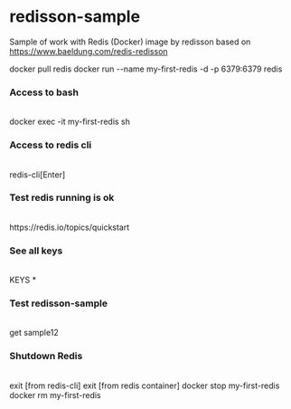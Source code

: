 # redisson-sample
Sample of work with Redis (Docker) image by redisson based on 
	https://www.baeldung.com/redis-redisson

docker pull redis
docker run --name my-first-redis -d -p 6379:6379 redis

<h3>Access to bash</h3><br/>
docker exec -it my-first-redis sh

<h3>Access to redis cli</h3><br/>
redis-cli[Enter]

<h3>Test redis running is ok</h3><br/>
https://redis.io/topics/quickstart

<h3>See all keys</h3><br/>
KEYS *

<h3>Test redisson-sample</h3><br/>
get sample12

<h3>Shutdown Redis</h3><br/>
exit [from redis-cli]
exit [from redis container]
docker stop my-first-redis
docker rm my-first-redis



